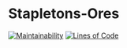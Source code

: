 # Stapletons-Ores
[![Maintainability](http://sq.taylorstapleton.ca/api/project_badges/measure?project=StapletonsOres&metric=sqale_rating)](http://sq.taylorstapleton.ca/dashboard?id=StapletonsOres)
[![Lines of Code](http://sq.taylorstapleton.ca/api/project_badges/measure?project=StapletonsOres&metric=ncloc)](http://sq.taylorstapleton.ca/dashboard?id=StapletonsOres)

